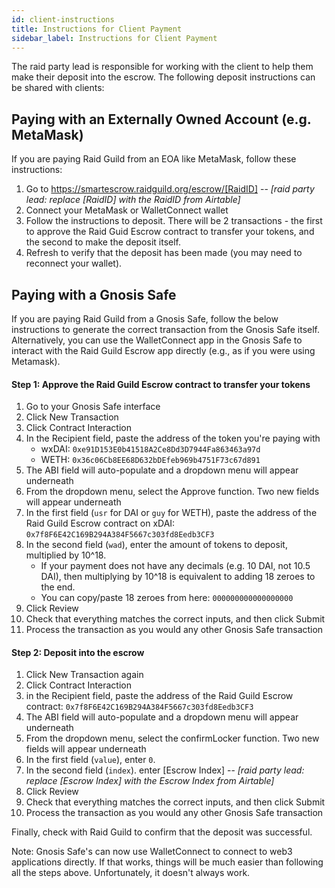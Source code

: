 ```yaml
---
id: client-instructions
title: Instructions for Client Payment
sidebar_label: Instructions for Client Payment
---
```


The raid party lead is responsible for working with the client to help them make their deposit into the escrow. The following deposit instructions can be shared with clients:

## Paying with an Externally Owned Account (e.g. MetaMask)

If you are paying Raid Guild from an EOA like MetaMask, follow these instructions:

1. Go to https://smartescrow.raidguild.org/escrow/[RaidID] -- _[raid party lead: replace [RaidID] with the RaidID from Airtable]_
2. Connect your MetaMask or WalletConnect wallet
3. Follow the instructions to deposit. There will be 2 transactions - the first to approve the Raid Guid Escrow contract to transfer your tokens, and the second to make the deposit itself.
4. Refresh to verify that the deposit has been made (you may need to reconnect your wallet).

## Paying with a Gnosis Safe

If you are paying Raid Guild from a Gnosis Safe, follow the below instructions to generate the correct transaction from the Gnosis Safe itself. Alternatively, you can use the WalletConnect app in the Gnosis Safe to interact with the Raid Guild Escrow app directly (e.g., as if you were using Metamask).

#### Step 1: Approve the Raid Guild Escrow contract to transfer your tokens

1. Go to your Gnosis Safe interface
2. Click New Transaction
3. Click Contract Interaction
4. In the Recipient field, paste the address of the token you're paying with
    - wxDAI: `0xe91D153E0b41518A2Ce8Dd3D7944Fa863463a97d`
    - WETH: `0x36c06Cb8EE68D632bDEfeb969b4751F73c67d891`
5. The ABI field will auto-populate and a dropdown menu will appear underneath
6. From the dropdown menu, select the Approve function. Two new fields will appear underneath
7. In the first field (`usr` for DAI or `guy` for WETH), paste the address of the Raid Guild Escrow contract on xDAI: `0x7f8F6E42C169B294A384F5667c303fd8Eedb3CF3`
8. In the second field (`wad`), enter the amount of tokens to deposit, multiplied by 10^18.
    - If your payment does not have any decimals (e.g. 10 DAI, not 10.5 DAI), then multiplying by 10^18 is equivalent to adding 18 zeroes to the end.
    - You can copy/paste 18 zeroes from here: `000000000000000000`
9. Click Review
10. Check that everything matches the correct inputs, and then click Submit
11. Process the transaction as you would any other Gnosis Safe transaction

#### Step 2: Deposit into the escrow

1. Click New Transaction again
2. Click Contract Interaction
3. in the Recipient field, paste the address of the Raid Guild Escrow contract: `0x7f8F6E42C169B294A384F5667c303fd8Eedb3CF3`
4. The ABI field will auto-populate and a dropdown menu will appear underneath
5. From the dropdown menu, select the confirmLocker function. Two new fields will appear underneath
6. In the first field (`value`), enter `0`.
7. In the second field (`index`). enter [Escrow Index] -- _[raid party lead: replace [Escrow Index] with the Escrow Index from Airtable]_
8. Click Review
9. Check that everything matches the correct inputs, and then click Submit
10. Process the transaction as you would any other Gnosis Safe transaction

Finally, check with Raid Guild to confirm that the deposit was successful.

Note: Gnosis Safe's can now use WalletConnect to connect to web3 applications directly. If that works, things will be much easier than following all the steps above. Unfortunately, it doesn't always work.

